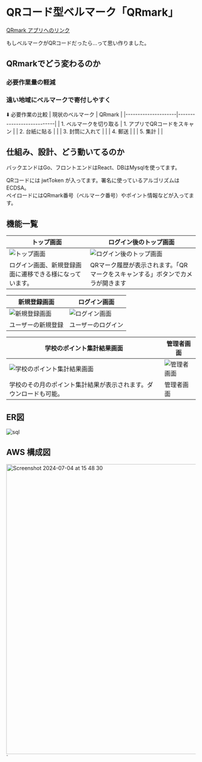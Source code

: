 # QRコード型ベルマーク「QRmark」

<a href="https://ibukiqrmark.com">QRmark アプリへのリンク</a>

もしベルマークがQRコードだったら...って思い作りました。

## QRmarkでどう変わるのか
### 必要作業量の軽減
### 遠い地域にベルマークで寄付しやすく

⬇️ 必要作業の比較
| 現状のベルマーク       | QRmark                    |
|---------------------|---------------------------|
| 1. ベルマークを切り取る | 1. アプリでQRコードをスキャン |
| 2. 台紙に貼る         |                           |
| 3. 封筒に入れて        |                           |
| 4. 郵送              |                           |
| 5. 集計              |                           |

## 仕組み、設計、どう動いてるのか
バックエンドはGo、フロントエンドはReact、DBはMysqlを使ってます。

QRコードには jwtToken が入ってます。署名に使っているアルゴリズムはECDSA。<br/>
ペイロードにはQRmark番号（ベルマーク番号）やポイント情報などが入ってます。

## 機能一覧
| トップ画面                                                                                           | ログイン後のトップ画面                                                               |
| -------------------------------------------------------------------------------------------------- | -------------------------------------------------------------------------------- |
| ![トップ画面](https://github.com/v420v/QRmark/assets/106643445/06538ca3-9264-4ff3-887f-3e21e2f73e2f) | ![ログイン後のトップ画面](https://github.com/v420v/QRmark/assets/106643445/5bf89b62-89d4-4441-a8ca-1ee2c8e9e25a)
| ログイン画面、新規登録画面に遷移できる様になっています。                                                     | QRマーク履歴が表示されます。「QRマークをスキャンする」ボタンでカメラが開きます |


| 新規登録画面                                                                                           | ログイン画面                                                                     |
| --------------------------------------------------------------------------------------------------   | ------------------------------------------------------------------------------ |
| ![新規登録画面](https://github.com/v420v/QRmark/assets/106643445/28e7b21e-da32-4bdf-8e28-90f6e180d867) | ![ログイン画面](https://github.com/v420v/QRmark/assets/106643445/96cdc311-5b1d-48d1-b8e5-9cd5e33d51ad)
| ユーザーの新規登録                                                                                      | ユーザーのログイン                                |

| 学校のポイント集計結果画面                                                                                           | 管理者画面                                                          |
| --------------------------------------------------------------------------------------------------   | ------------------------------------------------------------------------------ |
| ![学校のポイント集計結果画面](https://github.com/v420v/QRmark/assets/106643445/9c0a16f9-030b-4663-80fc-7e0fa2f5b20f) | ![管理者画面](https://github.com/v420v/QRmark/assets/106643445/dc8425cc-bbef-422d-b18f-2cd6476a825e)
| 学校のその月のポイント集計結果が表示されます。ダウンロードも可能。                                                           | 管理者画面                                            |


## ER図
![sql](https://github.com/v420v/QRmark/assets/106643445/73751f03-fdac-4cc8-bf49-a5dbd0b0a998)

## AWS 構成図
<img width="771" alt="Screenshot 2024-07-04 at 15 48 30" src="https://github.com/v420v/QRmark/assets/106643445/0ed84a76-cda9-4af1-ae63-2fb79f8a82d5">
`


